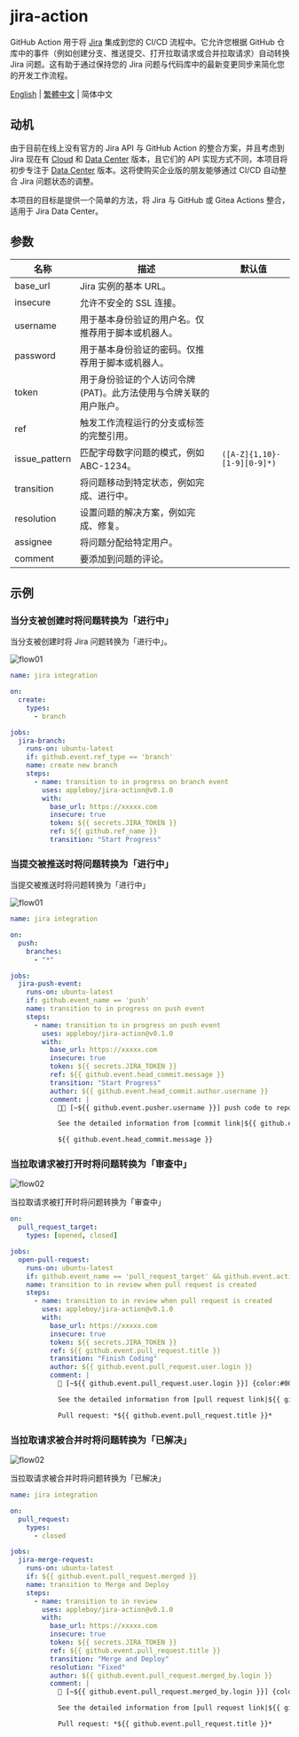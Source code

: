 # jira-action

GitHub Action 用于将 [Jira][1] 集成到您的 CI/CD 流程中。它允许您根据 GitHub 仓库中的事件（例如创建分支、推送提交、打开拉取请求或合并拉取请求）自动转换 Jira 问题。这有助于通过保持您的 Jira 问题与代码库中的最新变更同步来简化您的开发工作流程。

[1]: https://www.atlassian.com/software/jira/data-center

[English](./README.md) | [繁體中文](./README.zh-tw.md) | 简体中文

## 动机

由于目前在线上没有官方的 Jira API 与 GitHub Action 的整合方案，并且考虑到 Jira 现在有 [Cloud][5] 和 [Data Center][6] 版本，且它们的 API 实现方式不同，本项目将初步专注于 [Data Center][6] 版本。这将使购买企业版的朋友能够通过 CI/CD 自动整合 Jira 问题状态的调整。

本项目的目标是提供一个简单的方法，将 Jira 与 GitHub 或 Gitea Actions 整合，适用于 Jira Data Center。

[5]: https://developer.atlassian.com/cloud/jira/platform/
[6]: https://developer.atlassian.com/server/jira/platform/

## 参数

| 名称          | 描述                                                               | 默认值                      |
| ------------- | ------------------------------------------------------------------ | --------------------------- |
| base_url      | Jira 实例的基本 URL。                                              |                             |
| insecure      | 允许不安全的 SSL 连接。                                            |                             |
| username      | 用于基本身份验证的用户名。仅推荐用于脚本或机器人。                 |                             |
| password      | 用于基本身份验证的密码。仅推荐用于脚本或机器人。                   |                             |
| token         | 用于身份验证的个人访问令牌 (PAT)。此方法使用与令牌关联的用户账户。 |                             |
| ref           | 触发工作流程运行的分支或标签的完整引用。                           |                             |
| issue_pattern | 匹配字母数字问题的模式，例如 ABC-1234。                            | `([A-Z]{1,10}-[1-9][0-9]*)` |
| transition    | 将问题移动到特定状态，例如完成、进行中。                           |                             |
| resolution    | 设置问题的解决方案，例如完成、修复。                               |                             |
| assignee      | 将问题分配给特定用户。                                             |                             |
| comment       | 要添加到问题的评论。                                               |                             |

## 示例

### 当分支被创建时将问题转换为「进行中」

当分支被创建时将 Jira 问题转换为「进行中」。

![flow01](./images/flow01.png)

```yaml
name: jira integration

on:
  create:
    types:
      - branch

jobs:
  jira-branch:
    runs-on: ubuntu-latest
    if: github.event.ref_type == 'branch'
    name: create new branch
    steps:
      - name: transition to in progress on branch event
        uses: appleboy/jira-action@v0.1.0
        with:
          base_url: https://xxxxx.com
          insecure: true
          token: ${{ secrets.JIRA_TOKEN }}
          ref: ${{ github.ref_name }}
          transition: "Start Progress"
```

### 当提交被推送时将问题转换为「进行中」

当提交被推送时将问题转换为「进行中」

![flow01](./images/flow01.png)

```yaml
name: jira integration

on:
  push:
    branches:
      - "*"

jobs:
  jira-push-event:
    runs-on: ubuntu-latest
    if: github.event_name == 'push'
    name: transition to in progress on push event
    steps:
      - name: transition to in progress on push event
        uses: appleboy/jira-action@v0.1.0
        with:
          base_url: https://xxxxx.com
          insecure: true
          token: ${{ secrets.JIRA_TOKEN }}
          ref: ${{ github.event.head_commit.message }}
          transition: "Start Progress"
          author: ${{ github.event.head_commit.author.username }}
          comment: |
            🧑‍💻 [~${{ github.event.pusher.username }}] push code to repository {color:#ff8b00}*${{ github.repository }}*{color} {color:#00875A}*${{ github.ref }}*{color} branch.

            See the detailed information from [commit link|${{ github.event.head_commit.url }}].

            ${{ github.event.head_commit.message }}
```

### 当拉取请求被打开时将问题转换为「审查中」

![flow02](./images/flow02.png)

当拉取请求被打开时将问题转换为「审查中」

```yaml
on:
  pull_request_target:
    types: [opened, closed]

jobs:
  open-pull-request:
    runs-on: ubuntu-latest
    if: github.event_name == 'pull_request_target' && github.event.action == 'opened'
    name: transition to in review when pull request is created
    steps:
      - name: transition to in review when pull request is created
        uses: appleboy/jira-action@v0.1.0
        with:
          base_url: https://xxxxx.com
          insecure: true
          token: ${{ secrets.JIRA_TOKEN }}
          ref: ${{ github.event.pull_request.title }}
          transition: "Finish Coding"
          author: ${{ github.event.pull_request.user.login }}
          comment: |
            🔧 [~${{ github.event.pull_request.user.login }}] {color:#00875A}*${{ github.event.pull_request.state }}*{color} pull request from repository {color:#ff8b00}*${{ github.repository }}*{color} {color:#00875A}*${{ github.event.pull_request.head.ref }}*{color} to {color:#00875A}*${{ github.event.pull_request.base.ref }}*{color}.

            See the detailed information from [pull request link|${{ github.event.pull_request.html_url }}].

            Pull request: *${{ github.event.pull_request.title }}*
```

### 当拉取请求被合并时将问题转换为「已解决」

![flow02](./images/flow02.png)

当拉取请求被合并时将问题转换为「已解决」

```yaml
name: jira integration

on:
  pull_request:
    types:
      - closed

jobs:
  jira-merge-request:
    runs-on: ubuntu-latest
    if: ${{ github.event.pull_request.merged }}
    name: transition to Merge and Deploy
    steps:
      - name: transition to in review
        uses: appleboy/jira-action@v0.1.0
        with:
          base_url: https://xxxxx.com
          insecure: true
          token: ${{ secrets.JIRA_TOKEN }}
          ref: ${{ github.event.pull_request.title }}
          transition: "Merge and Deploy"
          resolution: "Fixed"
          author: ${{ github.event.pull_request.merged_by.login }}
          comment: |
            🔀 [~${{ github.event.pull_request.merged_by.login }}] {color:#00875A}*merged*{color} pull request from repository {color:#ff8b00}*${{ github.repository }}*{color} {color:#00875A}*${{ github.event.pull_request.head.ref }}*{color} branch to {color:#00875A}*${{ github.event.pull_request.base.ref }}*{color} branch.

            See the detailed information from [pull request link|${{ github.event.pull_request.html_url }}].

            Pull request: *${{ github.event.pull_request.title }}*
```
